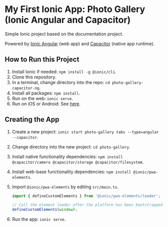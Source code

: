 # My First Ionic App: Photo Gallery (Ionic Angular and Capacitor)

Simple Ionic project based on the documentation project.

Powered by [Ionic Angular](https://ionicframework.com/docs/angular/overview) (web app) and [Capacitor](https://capacitor.ionicframework.com) (native app runtime).

## How to Run this Project

1) Install Ionic if needed: `npm install -g @ionic/cli`.
2) Clone this repository.
3) In a terminal, change directory into the repo: `cd photo-gallery-capacitor-ng`.
4) Install all packages: `npm install`.
5) Run on the web: `ionic serve`.
6) Run on iOS or Android: See [here](https://ionicframework.com/docs/building/running).

## Creating the App

1) Create a new project: `ionic start photo-gallery tabs --type=angular --capacitor`.
2) Change directory into the new project: `cd photo-gallery`.
3) Install native functionality dependencies: `npm install @capacitor/camera @capacitor/storage @capacitor/filesystem`.
4) Install web-base functionality dependencies: `npm install @ionic/pwa-elements`.
5) Import `@ionic/pwa-elements` by editing `src/main.ts`.

    ```ts
    import { defineCustomElements } from '@ionic/pwa-elements/loader';

    // Call the element loader after the platform has been bootstrapped
    defineCustomElements(window);
    ```

6) Run the app: `ionic serve`.
